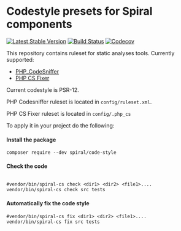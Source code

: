 # Codestyle presets for Spiral components
[![Latest Stable Version](https://poser.pugx.org/spiral/code-style/version)](https://packagist.org/packages/spiral/code-style)
[![Build Status](https://travis-ci.org/spiral/code-style.svg?branch=master)](https://travis-ci.org/spiral/code-style)
[![Codecov](https://codecov.io/gh/spiral/code-style/branch/master/graph/badge.svg)](https://codecov.io/gh/spiral/code-style/)

This repository contains ruleset for static analyses tools.
Currently supported:
- [PHP_CodeSniffer](https://github.com/squizlabs/PHP_CodeSniffer/)
- [PHP CS Fixer](https://cs.symfony.com/)

Current codestyle is PSR-12.

PHP Codesniffer ruleset is located in `config/ruleset.xml`.

PHP CS Fixer ruleset is located in `config/.php_cs`

To apply it in your project do the following: 

#### Install the package

```
composer require --dev spiral/code-style
``` 

#### Check the code
```

#vendor/bin/spiral-cs check <dir1> <dir2> <file1>....
vendor/bin/spiral-cs check src tests
```

#### Automatically fix the code style

```
#vendor/bin/spiral-cs fix <dir1> <dir2> <file1>....
vendor/bin/spiral-cs fix src tests
```

